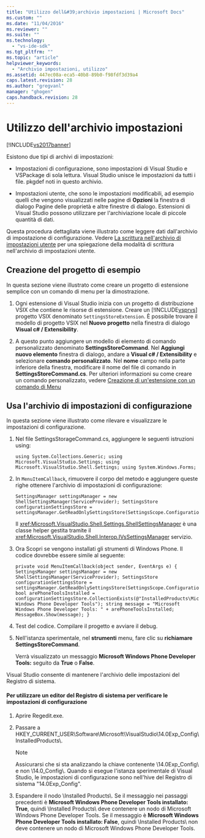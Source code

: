 ```yaml
---
title: "Utilizzo dell&#39;archivio impostazioni | Microsoft Docs"
ms.custom: ""
ms.date: "11/04/2016"
ms.reviewer: ""
ms.suite: ""
ms.technology: 
  - "vs-ide-sdk"
ms.tgt_pltfrm: ""
ms.topic: "article"
helpviewer_keywords: 
  - "Archivio impostazioni, utilizzo"
ms.assetid: 447ec08a-eca5-40b8-89b0-f98fdf3d39a4
caps.latest.revision: 28
ms.author: "gregvanl"
manager: "ghogen"
caps.handback.revision: 28
---
```

# Utilizzo dell&#39;archivio impostazioni
[!INCLUDE[vs2017banner](../code-quality/includes/vs2017banner.md)]

Esistono due tipi di archivi di impostazioni:  
  
-   Impostazioni di configurazione, sono impostazioni di Visual Studio e VSPackage di sola lettura. Visual Studio unisce le impostazioni da tutti i file. pkgdef noti in questo archivio.  
  
-   Impostazioni utente, che sono le impostazioni modificabili, ad esempio quelli che vengono visualizzati nelle pagine di **Opzioni** la finestra di dialogo Pagine delle proprietà e altre finestre di dialogo. Estensioni di Visual Studio possono utilizzare per l'archiviazione locale di piccole quantità di dati.  
  
 Questa procedura dettagliata viene illustrato come leggere dati dall'archivio di impostazione di configurazione. Vedere [La scrittura nell'archivio di impostazioni utente](../extensibility/writing-to-the-user-settings-store.md) per una spiegazione della modalità di scrittura nell'archivio di impostazioni utente.  
  
## Creazione del progetto di esempio  
 In questa sezione viene illustrato come creare un progetto di estensione semplice con un comando di menu per la dimostrazione.  
  
1.  Ogni estensione di Visual Studio inizia con un progetto di distribuzione VSIX che contiene le risorse di estensione. Creare un [!INCLUDE[vsprvs](../code-quality/includes/vsprvs_md.md)] progetto VSIX denominato `SettingsStoreExtension`. È possibile trovare il modello di progetto VSIX nel **Nuovo progetto** nella finestra di dialogo **Visual c\# \/ Extensibility**.  
  
2.  A questo punto aggiungere un modello di elemento di comando personalizzato denominato **SettingsStoreCommand**. Nel **Aggiungi nuovo elemento** finestra di dialogo, andare a **Visual c\# \/ Extensibility** e selezionare **comando personalizzato**. Nel **nome** campo nella parte inferiore della finestra, modificare il nome del file di comando in **SettingsStoreCommand.cs**. Per ulteriori informazioni su come creare un comando personalizzato, vedere [Creazione di un'estensione con un comando di Menu](../extensibility/creating-an-extension-with-a-menu-command.md)  
  
## Usa l'archivio di impostazioni di configurazione  
 In questa sezione viene illustrato come rilevare e visualizzare le impostazioni di configurazione.  
  
1.  Nel file SettingsStorageCommand.cs, aggiungere le seguenti istruzioni using:  
  
    ```  
    using System.Collections.Generic; using Microsoft.VisualStudio.Settings; using Microsoft.VisualStudio.Shell.Settings; using System.Windows.Forms;  
    ```  
  
2.  In `MenuItemCallback`, rimuovere il corpo del metodo e aggiungere queste righe ottenere l'archivio di impostazioni di configurazione:  
  
    ```  
    SettingsManager settingsManager = new ShellSettingsManager(ServiceProvider); SettingsStore configurationSettingsStore = settingsManager.GetReadOnlySettingsStore(SettingsScope.Configuration);  
    ```  
  
     Il <xref:Microsoft.VisualStudio.Shell.Settings.ShellSettingsManager> è una classe helper gestita tramite il <xref:Microsoft.VisualStudio.Shell.Interop.IVsSettingsManager> servizio.  
  
3.  Ora Scopri se vengono installati gli strumenti di Windows Phone. Il codice dovrebbe essere simile al seguente:  
  
    ```  
    private void MenuItemCallback(object sender, EventArgs e) { SettingsManager settingsManager = new ShellSettingsManager(ServiceProvider); SettingsStore configurationSettingsStore = settingsManager.GetReadOnlySettingsStore(SettingsScope.Configuration); bool arePhoneToolsInstalled = configurationSettingsStore.CollectionExists(@"InstalledProducts\Microsoft Windows Phone Developer Tools"); string message = "Microsoft Windows Phone Developer Tools: " + arePhoneToolsInstalled; MessageBox.Show(message); }  
    ```  
  
4.  Test del codice. Compilare il progetto e avviare il debug.  
  
5.  Nell'istanza sperimentale, nel **strumenti** menu, fare clic su **richiamare SettingsStoreCommand**.  
  
     Verrà visualizzato un messaggio **Microsoft Windows Phone Developer Tools:**  seguito da **True** o **False**.  
  
 Visual Studio consente di mantenere l'archivio delle impostazioni del Registro di sistema.  
  
#### Per utilizzare un editor del Registro di sistema per verificare le impostazioni di configurazione  
  
1.  Aprire Regedit.exe.  
  
2.  Passare a HKEY\_CURRENT\_USER\\Software\\Microsoft\\VisualStudio\\14.0Exp\_Config\\InstalledProducts\\.  
  
    > [!NOTE]
    >  Assicurarsi che si sta analizzando la chiave contenente \\14.0Exp\_Config\\ e non \\14.0\_Config\\. Quando si esegue l'istanza sperimentale di Visual Studio, le impostazioni di configurazione sono nell'hive del Registro di sistema "14.0Exp\_Config".  
  
3.  Espandere il nodo \\Installed Products\\. Se il messaggio nei passaggi precedenti è **Microsoft Windows Phone Developer Tools installato: True**, quindi \\Installed Products\\ deve contenere un nodo di Microsoft Windows Phone Developer Tools. Se il messaggio è **Microsoft Windows Phone Developer Tools installato: False**, quindi \\Installed Products\\ non deve contenere un nodo di Microsoft Windows Phone Developer Tools.